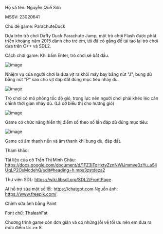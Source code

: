Họ và tên: Nguyễn Quế Sơn

MSSV: 23020641

Chủ đề game: ParachuteDuck

Dựa trên trò chơi Daffy Duck:Parachute Jump, một trò chơi Flash được phát triển khoảng năm 2015 dành cho trẻ em, tôi đã cố gắng để tái tạo lại trò chơi dựa trên C++ và SDL2.

Cách chơi game:
 Khi bấm Enter, trò chơi sẽ bắt đầu.
 
 ![image](https://github.com/sines05/GameProject/assets/160707657/74fa402e-b643-4a71-b35b-238ffc2f8ee8)

 Nhiệm vụ của người chơi là đưa vịt ra khỏi máy bay bằng nút "J", bung dù bằng nút "P" sao cho vịt đáp đất đúng mục tiêu nhảy dù.

 ![image](https://github.com/sines05/GameProject/assets/160707657/6a34f380-1646-4b08-932a-15d1ab98ca29)

 Trò chơi có mô phỏng tốc độ gió, trọng lực nên người chơi phải khéo léo căn chỉnh thời gian nhảy dù. (Lá cờ biểu thị cho hướng gió)

 ![image](https://github.com/sines05/GameProject/assets/160707657/acc0cd6f-0f5d-45c0-8178-6f8e7d88e8af)

 Game có chức năng hiển thị điểm số theo số lần đáp dù đúng mục tiêu:
 
 ![image](https://github.com/sines05/GameProject/assets/160707657/78d45bac-79c8-476c-ba8b-6ee523452b60)

 Game có âm thanh nền và âm thanh khi bung dù, đáp đất.

 Tham khảo: 
 
 Tài liệu của cô Trần Thị Minh Châu: https://docs.google.com/document/d/1FZ3jTqHxtyZznNWiJmmve0zYu_aSliUqLP2OsMcdehQ/edit#heading=h.mps3zstdeza2

 Thư viện SDL: https://wiki.libsdl.org/SDL2/FrontPage
 
 AI hỗ trợ sửa một số lỗi: https://chatgpt.com
 Nguồn ảnh: https://www.freepik.com/ 
 
 Chỉnh sửa ảnh bằng Paint
 
 Font chữ: ThaleahFat
 

 Chương trình game còn đơn giản và có những lỗi về tối ưu nên em đưa ra mức điểm là: >= 8.
 
 




